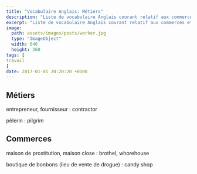 ```yaml
---
title: "Vocabulaire Anglais: Métiers"
description: "Liste de vocabulaire Anglais courant relatif aux commerces et différents métiers."
excerpt: "Liste de vocabulaire Anglais courant relatif aux commerces et différents métiers."
image:
  path: assets/images/posts/worker.jpg
  type: "ImageObject"
  width: 640
  height: 360
tags: [
travail
]
date: 2017-01-01 20:20:20 +0100
---
```


## Métiers

entrepreneur, fournisseur
: contractor

pèlerin
: pilgrim


## Commerces

maison de prostitution, maison close
: brothel, whorehouse

boutique de bonbons (lieu de vente de drogue)
: candy shop
